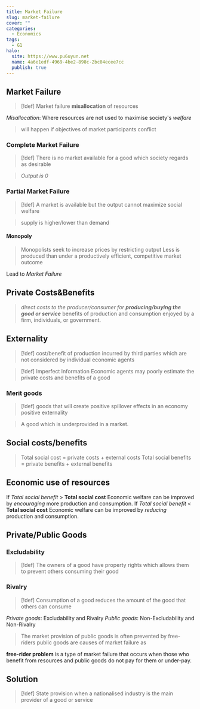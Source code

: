 ```yaml
---
title: Market Failure
slug: market-failure
cover: ""
categories:
  - Economics
tags:
  - G1
halo:
  site: https://www.pu6uyun.net
  name: 4a6e1edf-4969-4be2-898c-2bc04ecee7cc
  publish: true
---
```

## Market Failure
> [!def] Market failure
> **misallocation** of resources

*Misallocation*: Where resources are not used to maximise society's *welfare*
> will happen if objectives of market participants conflict
### Complete Market Failure
> [!def]
> There is no market available for a good which society regards as desirable

> *Output is 0*

### Partial Market Failure
> [!def]
> A market is available but the output cannot maximize social welfare

> supply is higher/lower than demand

#### Monopoly
> Monopolists seek to increase prices by restricting output
> Less is produced than under a productively efficient, competitive market outcome

Lead to *Market Failure*
## Private Costs&Benefits
> _direct costs to the producer/consumer for **producing/buying the good or service**_
> benefits of production and consumption enjoyed by a firm, individuals, or government.
## Externality
> [!def]
> cost/benefit of production incurred by third parties which are not considered by individual economic agents 

> [!def] Imperfect Information
> Economic agents may poorly estimate the private costs and benefits of a good
### Merit goods
> [!def] 
> goods that will create positive spillover effects in an economy
> positive externality

> A good which is underprovided in a market.
## Social costs/benefits
> Total social cost = private costs + external costs
> Total social benefits = private benefits + external benefits
## Economic use of resources
If *Total social benefit* > **Total social cost**
Economic welfare can be improved by *encouraging* more production and consumption.
If *Total social benefit* < **Total social cost**
Economic welfare can be improved by *reducing* production and consumption.

## Private/Public Goods
### Excludability
> [!def]
> The owners of a good have property rights which allows them to prevent others consuming their good
### Rivalry
> [!def]
> Consumption of a good reduces the amount of the good that others can consume

*Private goods*: Excludability and Rivalry
*Public goods*: Non-Excludability and Non-Rivalry

> The market provision of public goods is often prevented by free-riders
> public goods are causes of market failure as 

**free-rider problem** is a type of market failure that occurs when those who benefit from resources and public goods do not pay for them or under-pay.
## Solution
> [!def] State provision
> when a nationalised industry is the main provider of a good or service

